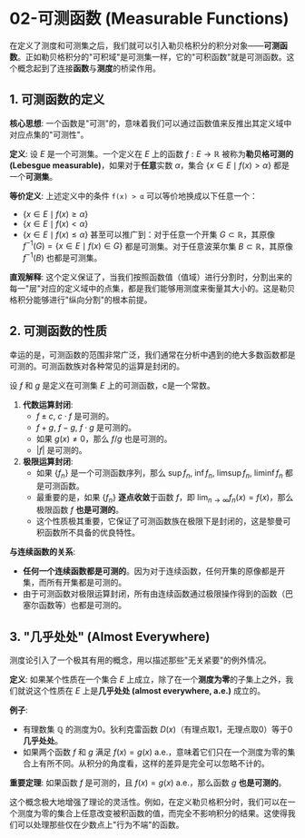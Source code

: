 # 02-可测函数 (Measurable Functions)

在定义了测度和可测集之后，我们就可以引入勒贝格积分的积分对象——**可测函数**。正如勒贝格积分的"可积域"是可测集一样，它的"可积函数"就是可测函数。这个概念起到了连接**函数**与**测度**的桥梁作用。

## 1. 可测函数的定义

**核心思想**: 一个函数是"可测"的，意味着我们可以通过函数值来反推出其定义域中对应点集的"可测性"。

**定义**:
设 $E$ 是一个可测集。一个定义在 $E$ 上的函数 $f: E \to \mathbb{R}$ 被称为**勒贝格可测的 (Lebesgue measurable)**，如果对于**任意**实数 $\alpha$，集合
$\{x \in E \mid f(x) > \alpha\}$
都是一个**可测集**。

**等价定义**:
上述定义中的条件 `f(x) > α` 可以等价地换成以下任意一个：

- $\{x \in E \mid f(x) \ge \alpha\}$
- $\{x \in E \mid f(x) < \alpha\}$
- $\{x \in E \mid f(x) \le \alpha\}$
甚至可以推广到：对于任意一个开集 $G \subset \mathbb{R}$，其原像 $f^{-1}(G) = \{x \in E \mid f(x) \in G\}$ 都是可测集。对于任意波莱尔集 $B \subset \mathbb{R}$，其原像 $f^{-1}(B)$ 也都是可测集。

**直观解释**: 这个定义保证了，当我们按照函数值（值域）进行分割时，分割出来的每一"层"对应的定义域中的点集，都是我们能够用测度来衡量其大小的。这是勒贝格积分能够进行"纵向分割"的根本前提。

## 2. 可测函数的性质

幸运的是，可测函数的范围非常广泛，我们通常在分析中遇到的绝大多数函数都是可测的。可测函数族对各种常见的运算是封闭的。

设 $f$ 和 $g$ 是定义在可测集 $E$ 上的可测函数，c是一个常数。

1. **代数运算封闭**:
    - $f \pm c$, $c \cdot f$ 是可测的。
    - $f+g$, $f-g$, $f \cdot g$ 是可测的。
    - 如果 $g(x) \ne 0$，那么 $f/g$ 也是可测的。
    - $|f|$ 是可测的。
2. **极限运算封闭**:
    - 如果 $\{f_n\}$ 是一个可测函数序列，那么 $\sup f_n$, $\inf f_n$, $\limsup f_n$, $\liminf f_n$ 都是可测函数。
    - 最重要的是，如果 $\{f_n\}$ **逐点收敛**于函数 $f$，即 $\lim_{n \to \infty} f_n(x) = f(x)$，那么极限函数 $f$ **也是可测的**。
    - 这个性质极其重要，它保证了可测函数族在极限下是封闭的，这是黎曼可积函数所不具备的优良特性。

**与连续函数的关系**:

- **任何一个连续函数都是可测的**。因为对于连续函数，任何开集的原像都是开集，而所有开集都是可测的。
- 由于可测函数对极限运算封闭，所有由连续函数通过极限操作得到的函数（巴塞尔函数等）也都是可测的。

## 3. "几乎处处" (Almost Everywhere)

测度论引入了一个极其有用的概念，用以描述那些"无关紧要"的例外情况。

**定义**:
如果某个性质在一个集合 $E$ 上成立，除了在一个**测度为零**的子集上之外，我们就说这个性质在 $E$ 上是**几乎处处 (almost everywhere, a.e.)** 成立的。

**例子**:

- 有理数集 $\mathbb{Q}$ 的测度为0。狄利克雷函数 $D(x)$（有理点取1，无理点取0）等于0**几乎处处**。
- 如果两个函数 $f$ 和 $g$ 满足 $f(x)=g(x)$ a.e.，意味着它们只在一个测度为零的集合上有所不同。从积分的角度看，这样的差异是完全可以忽略不计的。

**重要定理**:
如果函数 $f$ 是可测的，且 $f(x)=g(x)$ a.e.，那么函数 $g$ **也是可测的**。

这个概念极大地增强了理论的灵活性。例如，在定义勒贝格积分时，我们可以在一个测度为零的集合上任意改变被积函数的值，而完全不影响积分的结果。这使得我们可以处理那些仅在少数点上"行为不端"的函数。

